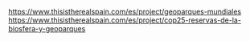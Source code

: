https://www.thisistherealspain.com/es/project/geoparques-mundiales
https://www.thisistherealspain.com/es/project/cop25-reservas-de-la-biosfera-y-geoparques
